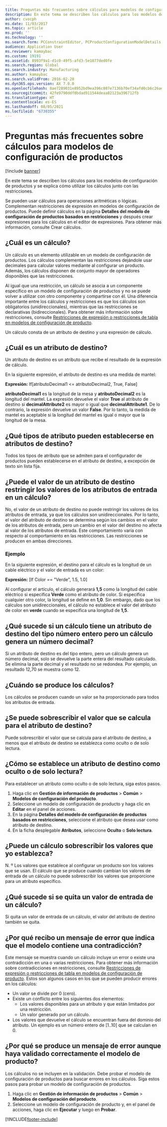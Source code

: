 ```yaml
---
title: Preguntas más frecuentes sobre cálculos para modelos de configuración de productos
description: En este tema se describen los cálculos para los modelos de configuración de productos y se explica cómo utilizar los cálculos junto con las restricciones.
author: cvocph
ms.date: 11/03/2017
ms.topic: article
ms.prod: ''
ms.technology: ''
ms.search.form: PCConstraintEditor, PCProductConfigurationModelDetails, PCRuntimeConfigurator
audience: Application User
ms.reviewer: kamaybac
ms.custom: 19191
ms.assetid: 8993f9a1-d1c0-49f5-afd3-5e1077ded0fe
ms.search.region: Global
ms.search.industry: Manufacturing
ms.author: kamaybac
ms.search.validFrom: 2016-02-28
ms.dyn365.ops.version: AX 7.0.0
ms.openlocfilehash: 8ae7289031e8952bd9ea396c807e7136b70ef34afd0cb6c26adf57d515c90b4a
ms.sourcegitcommit: 42fe9790ddf0bdad911544deaa82123a396712fb
ms.translationtype: HT
ms.contentlocale: es-ES
ms.lasthandoff: 08/05/2021
ms.locfileid: "6730355"
---
```

# <a name="calculations-for-product-configuration-models-faq"></a>Preguntas más frecuentes sobre cálculos para modelos de configuración de productos

[!include [banner](../includes/banner.md)]

En este tema se describen los cálculos para los modelos de configuración de productos y se explica cómo utilizar los cálculos junto con las restricciones.

Se pueden usar cálculos para operaciones aritméticas o lógicas. Complementan restricciones de expresión en modelos de configuración de productos. Puede definir cálculos en la página **Detalles del modelo de configuración de productos basados en restricciones** y después crear expresiones para los cálculos en el editor de expresiones. Para obtener más información, consulte Crear cálculos.

## <a name="what-is-a-calculation"></a>¿Cuál es un cálculo?
Un cálculo es un elemento utilizable en un modelo de configuración de productos. Los cálculos complementan las restricciones dejándole usar decimales para calcular valores mediante al configurar un producto. Además, los cálculos disponen de conjunto mayor de operadores disponibles que las restricciones.  

Al igual que una restricción, un cálculo se asocia a un componente específico en un modelo de configuración de productos y no se puede volver a utilizar con otro componente y compartirse con él. Una diferencia importante entre los cálculos y restricciones es que los cálculos son obligatorios (unidireccionales), mientras que las restricciones se declarativas (bidireccionales). Para obtener más información sobre restricciones, consulte [Restricciones de expresión o restricciones de tabla en modelos de configuración de producto](expression-constraints-table-constraints-product-configuration-models.md).  

Un cálculo consta de un atributo de destino y una expresión de cálculo.

## <a name="what-is-a-target-attribute"></a>¿Cuál es un atributo de destino?
Un atributo de destino es un atributo que recibe el resultado de la expresión de cálculo.  

En la siguiente expresión, el atributo de destino es una medida de mantel:  

**Expresión:** If\[atributoDecimal1 &lt;= atributoDecimal2, True, False\]  

**atributoDecimal1** es la longitud de la mesa y **atributoDecimal2** es la longitud del mantel. La expresión devuelve el valor **True** al atributo de destino si **decimalAttribute2** es mayor o igual que **decimalAttribute1**. De lo contrario, la expresión devuelve un valor **False**. Por lo tanto, la medida de mantel es aceptable si la longitud del mantel es igual o mayor que la longitud de la mesa.

## <a name="what-attribute-types-can-be-set-to-target-attributes"></a>¿Qué tipos de atributo pueden establecerse en atributos de destino?
Todos los tipos de atributo que se admiten para el configurador de productos pueden establecerse en el atributo de destino, a excepción de texto sin lista fija.

## <a name="can-the-value-of-a-target-attribute-restrict-the-values-of-the-input-attributes-in-a-calculation"></a>¿Puede el valor de un atributo de destino restringir los valores de los atributos de entrada en un cálculo?
No, el valor de un atributo de destino no puede restringir los valores de los atributos de entrada, ya que los cálculos son unidireccionales. Por lo tanto, el valor del atributo de destino se determina según los cambios en el valor de los atributos de entrada, pero un cambio en el valor del destino no afecta al valor de los atributos de entrada. Este comportamiento varía con respecto al comportamiento en las restricciones. Las restricciones se producen en ambas direcciones.

### <a name="example"></a>Ejemplo

En la siguiente expresión, el destino para el cálculo es la longitud de un cable eléctrico y el valor de entrada es un color:  

**Expresión:** \[If Color == "Verde", 1.5, 1.0\]  

Al configurar el artículo, el cálculo generará **1,5** como la longitud del cable eléctrico si especifica **Verde** como el atributo de color. Si especifica cualquier otro color, la longitud se define en **1,0**. Sin embargo, dado que los cálculos son unidireccionales, el cálculo no establece el valor del atributo de color en **verde** cuando se especifica una longitud de **1,5**.

## <a name="what-happens-if-a-calculation-has-a-target-attribute-of-the-integer-type-but-a-calculation-generates-a-decimal-number"></a>¿Qué sucede si un cálculo tiene un atributo de destino del tipo número entero pero un cálculo genera un número decimal?
Si un atributo de destino es del tipo entero, pero un cálculo genera un número decimal, solo se devuelve la parte entera del resultado calculado. Se elimina la parte decimal y el resultado no se redondea. Por ejemplo, un resultado 12,70 se muestra como 12.

## <a name="when-do-calculations-occur"></a>¿Cuándo se produce los cálculos?
Los cálculos se producen cuando un valor se ha proporcionado para todos los atributos de entrada.

## <a name="can-i-overwrite-the-value-that-is-calculated-for-the-target-attribute"></a>¿Se puede sobrescribir el valor que se calcula para el atributo de destino?
Puede sobrescribir el valor que se calcula para el atributo de destino, a menos que el atributo de destino se establezca como oculto o de solo lectura.

## <a name="how-do-i-set-a-target-attribute-as-hidden-or-read-only"></a>¿Cómo se establece un atributo de destino como oculto o de solo lectura?
Para establecer un atributo como oculto o de solo lectura, siga estos pasos.

1.  Haga clic en **Gestión de información de productos** &gt; **Común** &gt; **Modelos de configuración del producto**.
2.  Seleccione un modelo de configuración de producto y haga clic en **Editar** en el panel de acciones.
3.  En la página **Detalles del modelo de configuración de productos basados en restricciones**, seleccione el atributo que desea usar como atributo de destino.
4.  En la ficha desplegable **Atributos**, seleccione **Oculto** o **Solo lectura**.

## <a name="can-a-calculation-overwrite-the-values-that-i-set"></a>¿Puede un cálculo sobrescribir los valores que yo establezca?
N. º Los valores que establece al configurar un producto son los valores que se usan. El cálculo que se produce cuando cambian los valores de entrada de un cálculo no puede sobrescribir los valores que proporcione para un atributo específico.

## <a name="what-happens-if-i-remove-an-input-value-in-a-calculation"></a>¿Qué sucede si se quita un valor de entrada de un cálculo?
Si quita un valor de entrada de un cálculo, el valor del atributo de destino también se quita.

## <a name="why-do-i-receive-an-error-message-that-says-that-my-model-is-in-contradiction"></a>¿Por qué recibo un mensaje de error que indica que el modelo contiene una contradicción?
Este mensaje se muestra cuando un cálculo incluye un error o existe una contradicción en una o varias restricciones. Para obtener más información sobre contradicciones en restricciones, consulte [Restricciones de expresión o restricciones de tabla en modelos de configuración de producto](expression-constraints-table-constraints-product-configuration-models.md). Estos son algunos casos en los que se pueden producir errores en los cálculos:

-   Un valor se divide por 0 (cero).
-   Existe un conflicto entre los siguientes dos elementos:
    -   Los valores disponibles para un atributo y que están limitados por una restricción.
    -   Un valor generado por un cálculo.
-   Los valores que devuelve el cálculo se encuentran fuera del dominio del atributo. Un ejemplo es un número entero de \[1..10\] que se calculan en 0.

## <a name="why-do-i-receive-an-error-message-even-though-i-successfully-validated-my-product-model"></a>¿Por qué se produce un mensaje de error aunque haya validado correctamente el modelo de producto?
Los cálculos no se incluyen en la validación. Debe probar el modelo de configuración de productos para buscar errores en los cálculos. Siga estos pasos para probar un modelo de configuración de productos.

1.  Haga clic en **Gestión de información de productos** &gt; **Común** &gt; **Modelos de configuración del producto**.
2.  Seleccione un modelo de configuración de producto y, en el panel de acciones, haga clic en **Ejecutar** y luego en **Probar**.






[!INCLUDE[footer-include](../../includes/footer-banner.md)]